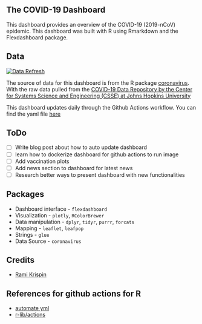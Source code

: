 ## The COVID-19 Dashboard

This dashboard provides an overview of the COVID-19 (2019-nCoV) epidemic. This dashboard was built with R using Rmarkdown and the Flexdashboard package. 

## Data
[![Data Refresh](https://github.com/benthecoder/covid19-flexdashboard/actions/workflows/main.yml/badge.svg)](https://github.com/benthecoder/covid19-flexdashboard/actions/workflows/main.yml)

The source of data for this dashboard is from the R package [coronavirus](https://github.com/RamiKrispin/coronavirus). With the raw data pulled from the [COVID-19 Data Repository by the Center for Systems Science and Engineering (CSSE) at Johns Hopkins University](https://github.com/CSSEGISandData/COVID-19)

This dashboard updates daily through the Github Actions workflow. You can find the yaml file [here](.github/workflows/main.yml)

## ToDo

- [ ] Write blog post about how to auto update dashboard
- [ ] learn how to dockerize dashboard for github actions to run image
- [ ] Add vaccination plots
- [ ] Add news section to dashboard for latest news
- [ ] Research better ways to present dashboard with new functionalities

## Packages

* Dashboard interface - `flexdashboard`
* Visualization - `plotly`, `RColorBrewer`
* Data manipulation - `dplyr`, `tidyr`, `purrr`, `forcats`
* Mapping - `leaflet`, `leafpop`
* Strings - `glue`
* Data Source - `coronavirus`

## Credits
* [Rami Krispin](https://github.com/RamiKrispin/coronavirus_dashboard)

## References for github actions for R 
* [automate yml](https://github.com/lc5415/COVID19/blob/master/.github/workflows/automate.yml)
* [r-lib/actions](https://github.com/r-lib/actions/tree/master/examples#readme)
